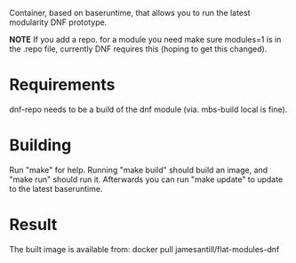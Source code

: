 Container, based on baseruntime, that allows you to run the latest modularity
DNF prototype.

**NOTE** If you add a repo. for a module you need make sure modules=1 is in the .repo file, currently DNF requires this (hoping to get this changed).

Requirements
============

dnf-repo needs to be a build of the dnf module (via. mbs-build local is fine).

Building
========

Run "make" for help.
Running "make build" should build an image, and "make run" should run it.
Afterwards you can run "make update" to update to the latest baseruntime.

Result
======

The built image is available from: docker pull jamesantill/flat-modules-dnf
